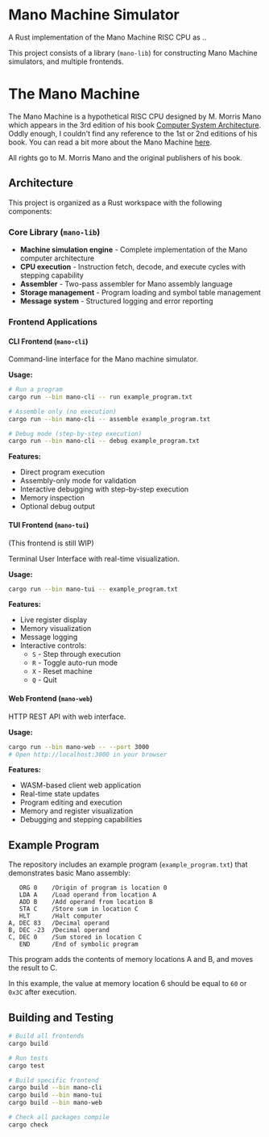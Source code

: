 # Mano Machine Simulator

A Rust implementation of the Mano Machine RISC CPU as ..

This project consists of a library (`mano-lib`) for constructing Mano Machine simulators, and multiple frontends.

# The Mano Machine

The Mano Machine is a hypothetical RISC CPU designed by M. Morris Mano which appears in the 3rd edition of his book [Computer System Architecture](https://www.amazon.com/Computer-System-Architecture-Morris-Mano/dp/0131755633). Oddly enough, I couldn't find any reference to the 1st or 2nd editions of his book. You can read a bit more about the Mano Machine [here](https://wikipedia.org/wiki/Mano_machine).

All rights go to M. Morris Mano and the original publishers of his book.


## Architecture

This project is organized as a Rust workspace with the following components:

### Core Library (`mano-lib`)
- **Machine simulation engine** - Complete implementation of the Mano computer architecture
- **CPU execution** - Instruction fetch, decode, and execute cycles with stepping capability
- **Assembler** - Two-pass assembler for Mano assembly language
- **Storage management** - Program loading and symbol table management
- **Message system** - Structured logging and error reporting

### Frontend Applications

#### CLI Frontend (`mano-cli`)
Command-line interface for the Mano machine simulator.

**Usage:**
```bash
# Run a program
cargo run --bin mano-cli -- run example_program.txt

# Assemble only (no execution)
cargo run --bin mano-cli -- assemble example_program.txt

# Debug mode (step-by-step execution)
cargo run --bin mano-cli -- debug example_program.txt
```

**Features:**
- Direct program execution
- Assembly-only mode for validation
- Interactive debugging with step-by-step execution
- Memory inspection
- Optional debug output

#### TUI Frontend (`mano-tui`)
(This frontend is still WIP)

Terminal User Interface with real-time visualization.

**Usage:**
```bash
cargo run --bin mano-tui -- example_program.txt
```

**Features:**
- Live register display
- Memory visualization
- Message logging
- Interactive controls:
  - `S` - Step through execution
  - `R` - Toggle auto-run mode
  - `X` - Reset machine
  - `Q` - Quit

#### Web Frontend (`mano-web`)
HTTP REST API with web interface.

**Usage:**
```bash
cargo run --bin mano-web -- --port 3000
# Open http://localhost:3000 in your browser
```

**Features:**
- WASM-based client web application
- Real-time state updates
- Program editing and execution
- Memory and register visualization
- Debugging and stepping capabilities

## Example Program

The repository includes an example program (`example_program.txt`) that demonstrates basic Mano assembly:

```assembly
   ORG 0    /Origin of program is location 0
   LDA A    /Load operand from location A
   ADD B    /Add operand from location B
   STA C    /Store sum in location C
   HLT      /Halt computer
A, DEC 83   /Decimal operand
B, DEC -23  /Decimal operand
C, DEC 0    /Sum stored in location C
   END      /End of symbolic program
```
This program adds the contents of memory locations A and B, and moves the result to C.

In this example, the value at memory location 6 should be equal to `60` or `0x3C` after execution.  

## Building and Testing

```bash
# Build all frontends
cargo build

# Run tests
cargo test

# Build specific frontend
cargo build --bin mano-cli
cargo build --bin mano-tui
cargo build --bin mano-web

# Check all packages compile
cargo check
```
